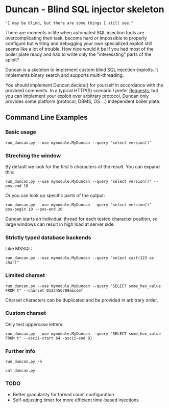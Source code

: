 Duncan - Blind SQL injector skeleton
====================================

```
"I may be blind, but there are some things I still see."
```

There are moments in life when automated SQL injection tools are overcomplicating their task, become hard or impossible to properly configure but writing and debugging your own specialized exploit still seems like a lot of trouble. How nice would it be if you had most of the boiler plate ready and had to write only the "interessting" parts of the sploit?

Duncan is a skeleton to implement custom blind SQL injection exploits. It implements binary search and supports multi-threading.

You should implement Duncan.decide() for yourself in accordance with the provided comments. In a typical HTTP(S) scenario I prefer [Requests](http://www.python-requests.org/en/latest/), but you can implement your exploit over arbitrary protocol, Duncan only provides some platform (protocol, DBMS, OS ...) independent boiler plate.

Command Line Examples
---------------------

### Basic usage

```
run_duncan.py --use mymodule.MyDuncan --query "select version()"
```

### Streching the window

By default we look for the first 5 characters of the result. You can expand this:

```
run_duncan.py --use mymodule.MyDuncan --query "select version()" --pos-end 10
```

Or you can look up specific parts of the output:

```
run_duncan.py --use mymodule.MyDuncan --query "select version()" --pos-begin 10 --pos-end 20
```

Duncan starts an individual thread for each tested character position, so large windows can result in high load at server side.

### Strictly typed database backends

Like MSSQL:

```
run_duncan.py --use mymodule.MyDuncan --query "select cast(123 as char)"
```

### Limited charset

```
run_duncan.py --use mymodule.MyDuncan --query "SELECT some_hex_value FROM t" --charset 0123456789abcdef
```

Charset characters can be duplicated and be provided in arbitrary order. 

### Custom charset

Only test uppercase letters:

```
run_duncan.py --use mymodule.MyDuncan --query "SELECT some_hex_value FROM t" --ascii-start 64 -ascii-end 91
```

### Further info

```
run_duncan.py -h
```

```
cat duncan.py
```

### TODO

* Better granularity for thread count configuration
* Self-adjusting timer for more efficient time-based injections
